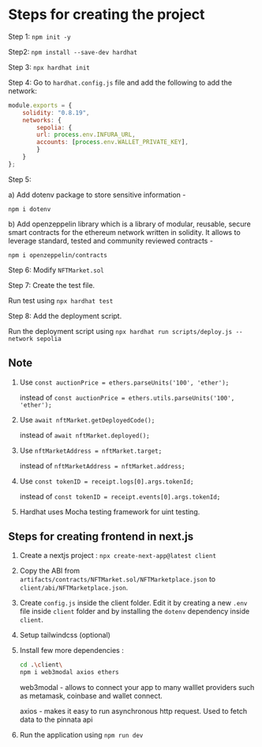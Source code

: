 # Steps for creating the project

Step 1:
`npm init -y`

Step2:
`npm install --save-dev hardhat`

Step 3:
`npx hardhat init`

Step 4:
Go to `hardhat.config.js` file and add the following to add the network:

```js
module.exports = {
    solidity: "0.8.19",
    networks: {
        sepolia: {
        url: process.env.INFURA_URL,
        accounts: [process.env.WALLET_PRIVATE_KEY],
        }
    }
};
```

Step 5:

a) Add dotenv package to store sensitive information -

`npm i dotenv`

b) Add openzeppelin library which is a library of modular, reusable, secure smart contracts for the ethereum network written in solidity. It allows to leverage standard, tested and community reviewed contracts -

`npm i openzeppelin/contracts`

Step 6:
Modify `NFTMarket.sol`

Step 7:
Create the test file.

Run test using `npx hardhat test`

Step 8:
Add the deployment script.

Run the deployment script using `npx hardhat run scripts/deploy.js --network sepolia`

## Note

1. Use `const auctionPrice = ethers.parseUnits('100', 'ether');`

    instead of `const auctionPrice = ethers.utils.parseUnits('100', 'ether');`
2. Use `await nftMarket.getDeployedCode();`

    instead of `await nftMarket.deployed();`
3. Use `nftMarketAddress = nftMarket.target;`

    instead of `nftMarketAddress = nftMarket.address;`
4. Use `const tokenID = receipt.logs[0].args.tokenId;`

    instead of `const tokenID = receipt.events[0].args.tokenId;`
5. Hardhat uses Mocha testing framework for uint testing.

## Steps for creating frontend in next.js

1. Create a nextjs project : `npx create-next-app@latest client`
2. Copy the ABI from `artifacts/contracts/NFTMarket.sol/NFTMarketplace.json` to `client/abi/NFTMarketplace.json`.
3. Create `config.js` inside the client folder. Edit it by creating a new `.env` file inside `client` folder and by installing the `dotenv` dependency inside `client`.
4. Setup tailwindcss (optional)
5. Install few more dependencies :

    ```sh
    cd .\client\
    npm i web3modal axios ethers
    ```

    web3modal - allows to connect your app to many walllet providers such as metamask, coinbase and wallet connect.

    axios - makes it easy to run asynchronous http request. Used to fetch data to the pinnata api

6. Run the application using `npm run dev`
